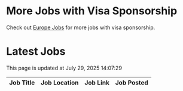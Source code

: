 # More Jobs with Visa Sponsorship

Check out [Europe Jobs](https://github.com/sureshparimi/europejobs#latest-jobs) for more jobs with visa sponsorship.

# Latest Jobs

This page is updated at July 29, 2025 14:07:29

| Job Title | Job Location | Job Link | Job Posted |
| --- | --- | --- | --- |
